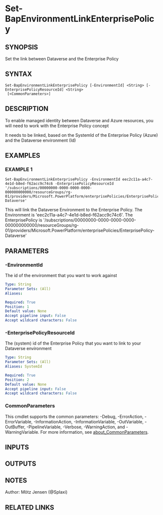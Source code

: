 ﻿---
external help file: d365bap.tools-help.xml
Module Name: d365bap.tools
online version:
schema: 2.0.0
---

# Set-BapEnvironmentLinkEnterprisePolicy

## SYNOPSIS
Set the link between Dataverse and the Enterprise Policy

## SYNTAX

```
Set-BapEnvironmentLinkEnterprisePolicy [-EnvironmentId] <String> [-EnterprisePolicyResourceId] <String>
 [<CommonParameters>]
```

## DESCRIPTION
To enable managed identity between Dataverse and Azure resources, you will need to work with the Enterprise Policy concept

It needs to be linked, based on the SystemId of the Enterprise Policy (Azure) and the Dataverse environment (Id)

## EXAMPLES

### EXAMPLE 1
```
Set-BapEnvironmentLinkEnterprisePolicy -EnvironmentId eec2c11a-a4c7-4e1d-b8ed-f62acc9c74c6 -EnterprisePolicyResourceId '/subscriptions/00000000-0000-0000-0000-000000000000/resourceGroups/rg-01/providers/Microsoft.PowerPlatform/enterprisePolicies/EnterprisePolicy-Dataverse'
```

This will link the Dataverse Environment to the Enterprise Policy.
The Environment is 'eec2c11a-a4c7-4e1d-b8ed-f62acc9c74c6'.
The EnterprisePolicy is '/subscriptions/00000000-0000-0000-0000-000000000000/resourceGroups/rg-01/providers/Microsoft.PowerPlatform/enterprisePolicies/EnterprisePolicy-Dataverse'

## PARAMETERS

### -EnvironmentId
The id of the environment that you want to work against

```yaml
Type: String
Parameter Sets: (All)
Aliases:

Required: True
Position: 1
Default value: None
Accept pipeline input: False
Accept wildcard characters: False
```

### -EnterprisePolicyResourceId
The (system) id of the Enterprise Policy that you want to link to your Dataverse environment

```yaml
Type: String
Parameter Sets: (All)
Aliases: SystemId

Required: True
Position: 2
Default value: None
Accept pipeline input: False
Accept wildcard characters: False
```

### CommonParameters
This cmdlet supports the common parameters: -Debug, -ErrorAction, -ErrorVariable, -InformationAction, -InformationVariable, -OutVariable, -OutBuffer, -PipelineVariable, -Verbose, -WarningAction, and -WarningVariable. For more information, see [about_CommonParameters](http://go.microsoft.com/fwlink/?LinkID=113216).

## INPUTS

## OUTPUTS

## NOTES
Author: Mötz Jensen (@Splaxi)

## RELATED LINKS
